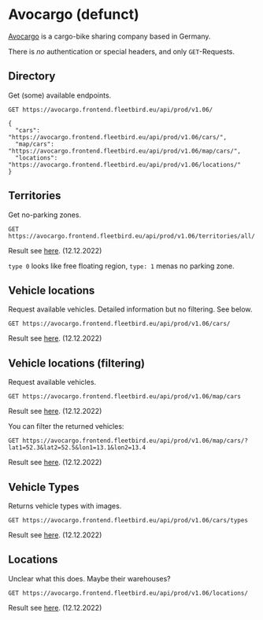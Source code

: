 # Avocargo (defunct)

[Avocargo](https://www.avocargo.one/) is a cargo-bike sharing company based in Germany.

There is *no* authentication or special headers, and only `GET`-Requests.


## Directory
Get (some) available endpoints.

```
GET https://avocargo.frontend.fleetbird.eu/api/prod/v1.06/

{
  "cars": "https://avocargo.frontend.fleetbird.eu/api/prod/v1.06/cars/",
  "map/cars": "https://avocargo.frontend.fleetbird.eu/api/prod/v1.06/map/cars/",
  "locations": "https://avocargo.frontend.fleetbird.eu/api/prod/v1.06/locations/"
}
```

## Territories
Get no-parking zones.
```
GET https://avocargo.frontend.fleetbird.eu/api/prod/v1.06/territories/all/
```
Result see [here](https://gist.github.com/BastelPichi/ffbc239707fbf08390e35c99d1b5f6e3). (12.12.2022)

`type 0` looks like free floating region, `type: 1` menas no parking zone.

## Vehicle locations
Request available vehicles. Detailed information but no filtering. See below.
```
GET https://avocargo.frontend.fleetbird.eu/api/prod/v1.06/cars/
```
Result see [here](https://gist.github.com/BastelPichi/dd2dc84299dfad495f64523cd00d1017). (12.12.2022)

## Vehicle locations (filtering)
Request available vehicles. 
```
GET https://avocargo.frontend.fleetbird.eu/api/prod/v1.06/map/cars
```
Result see [here](https://gist.github.com/BastelPichi/a7ecd669f586b73bd90e19d7c8b3837f). (12.12.2022)

You can filter the returned vehicles:
```
GET https://avocargo.frontend.fleetbird.eu/api/prod/v1.06/map/cars/?lat1=52.3&lat2=52.5&lon1=13.1&lon2=13.4
```
Result see [here](https://gist.github.com/BastelPichi/260d5bc5620bb2aaecc201766c6347b6). (12.12.2022)

## Vehicle Types
Returns vehicle types with images.
```
GET https://avocargo.frontend.fleetbird.eu/api/prod/v1.06/cars/types
```
Result see [here](https://gist.github.com/BastelPichi/aba977b45acdfdb03496b3dbba59fad9). (12.12.2022)

## Locations
Unclear what this does. Maybe their warehouses?
```
GET https://avocargo.frontend.fleetbird.eu/api/prod/v1.06/locations/
```
Result see [here](https://gist.github.com/BastelPichi/d3b5ae49173fdcd1aeabae26fe29d8b4). (12.12.2022)
